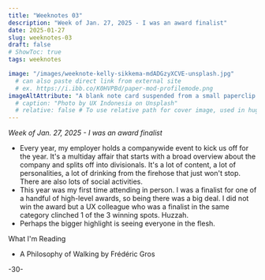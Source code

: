 ```yaml
---
title: "Weeknotes 03"
description: "Week of Jan. 27, 2025 - I was an award finalist"
date: 2025-01-27
slug: weeknotes-03
draft: false
# ShowToc: true
tags: weeknotes

image: "/images/weeknote-kelly-sikkema-mdADGzyXCVE-unsplash.jpg"
  # can also paste direct link from external site
  # ex. https://i.ibb.co/K0HVPBd/paper-mod-profilemode.png
imageAltAttribute: "A blank note card suspended from a small paperclip attached to a black and white colored string. Photo by Kelly Sikkema on Unsplash."
  # caption: "Photo by UX Indonesia on Unsplash"
  # relative: false # To use relative path for cover image, used in hugo Page-bundles
---
```


_Week of Jan. 27, 2025 - I was an award finalist_

* Every year, my employer holds a companywide event to kick us off for the year. It's a multiday affair that starts with a broad overview about the company and splits off into divisionals. It's a lot of content, a lot of personalities, a lot of drinking from the firehose that just won't stop. There are also lots of social activities. 
* This year was my first time attending in person. I was a finalist for one of a handful of high-level awards, so being there was a big deal. I did not win the award but a UX colleague who was a finalist in the same category clinched 1 of the 3 winning spots. Huzzah.
* Perhaps the bigger highlight is seeing everyone in the flesh.

What I'm Reading
* A Philosophy of Walking by Frédéric Gros

-30-